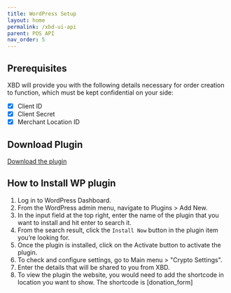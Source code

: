 ```yaml
---
title: WordPress Setup
layout: home
permalink: /xbd-ui-api
parent: POS API
nav_order: 5
---
```


## Prerequisites

XBD will provide you with the following details necessary for order creation to function, which must be kept confidential on your side:

- [x] Client ID
- [x] Client Secret
- [x] Merchant Location ID

## Download Plugin

[Download the plugin](https://raw.githubusercontent.com/xBaseDigital/docs/main/wordpress-plugin.zip)

## How to Install WP plugin

1. Log in to WordPress Dashboard.
2. From the WordPress admin menu, navigate to Plugins > Add New.
3. In the input field at the top right, enter the name of the plugin that you want to install and hit enter to search it.
4. From the search result, click the `Install Now` button in the plugin item you’re looking for.
5. Once the plugin is installed, click on the Activate button to activate the plugin.
6. To check and configure settings, go to Main menu > "Crypto Settings".
7. Enter the details that will be shared to you from XBD.
8. To view the plugin the website, you would need to add the shortcode in location you want to show. The shortcode is [donation_form]
